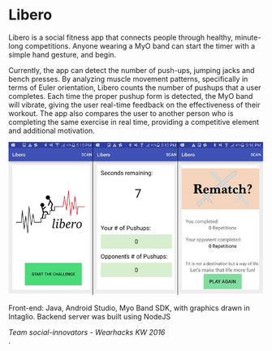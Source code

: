 # Libero

Libero is a social fitness app that connects people through healthy, minute-long competitions. Anyone wearing a MyO band can start the timer with a simple hand gesture, and begin.

Currently, the app can detect the number of push-ups, jumping jacks and bench presses. By analyzing muscle movement patterns, specifically in terms of Euler orientation, Libero counts the number of pushups that a user completes. Each time the proper pushup form is detected, the MyO band will vibrate, giving the user real-time feedback on the effectiveness of their workout. The app also compares the user to another person who is completing the same exercise in real time, providing a competitive element and additional motivation.  



![Libero](/src/main/res/drawable/libero2.png?raw=true)

Front-end: Java, Android Studio, Myo Band SDK, with graphics drawn in Intaglio.
Backend server was built using NodeJS  

<em>Team social-innovators - Wearhacks KW 2016</em>  
.
